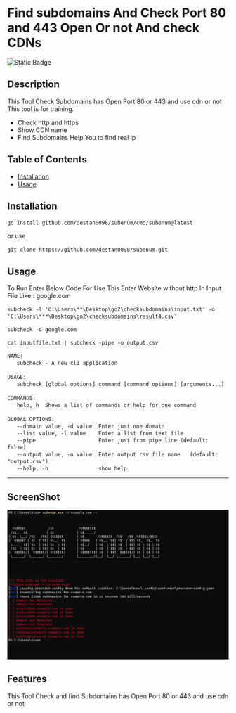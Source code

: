 ﻿# Find subdomains And Check Port 80 and 443 Open Or not And check CDNs
![Static Badge](https://img.shields.io/badge/Go-100%25-brightgreen)
## Description

This Tool Check Subdomains has Open Port 80 or 443 and use cdn or not
This tool is for training.


- Check http and https
- Show CDN name
- Find Subdomains
 Help You to find real ip


## Table of Contents 


- [Installation](#installation)
- [Usage](#usage)


## Installation

```
go install github.com/destan0098/subenum/cmd/subenum@latest
```
or use
```
git clone https://github.com/destan0098/subenum.git

```

## Usage

To Run Enter Below Code
For Use This Enter Website without http  In Input File
Like : google.com

```
subcheck -l 'C:\Users\**\Desktop\go2\checksubdomains\input.txt' -o 'C:\Users\***\Desktop\go2\checksubdomains\result4.csv'

```
```
subcheck -d google.com 
```
```
cat inputfile.txt | subcheck -pipe -o output.csv
```
```
NAME:
   subcheck - A new cli application

USAGE:
   subcheck [global options] command [command options] [arguments...]

COMMANDS:
   help, h  Shows a list of commands or help for one command

GLOBAL OPTIONS:
   --domain value, -d value  Enter just one domain
   --list value, -l value    Enter a list from text file
   --pipe                    Enter just from pipe line (default: false)
   --output value, -o value  Enter output csv file name   (default: "output.csv")
   --help, -h                show help

```




---

## ScreenShot

![IP Show](/screenshot2.png?raw=true "subenum")


## Features

This Tool Check and find Subdomains has Open Port 80 or 443 and use cdn or not


